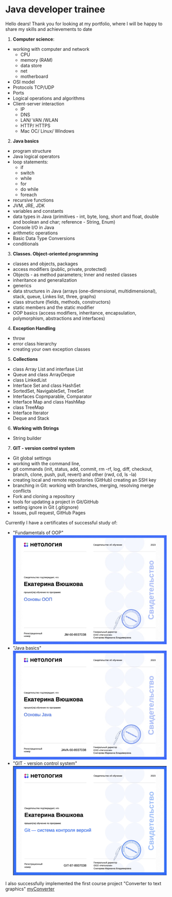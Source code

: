 # Java developer trainee

Hello dears! Thank you for looking at my portfolio, where I will be happy to share my skills and achievements to date

1. **Computer science**:
- working with computer and network
  - CPU
  - memory (RAM)
  - data store
  - net 
  - motherboard
- OSI model
- Protocols TCP/UDP
- Ports
- Logical operations and algorithms 
- Client-server interaction 
  - IP
  - DNS
  - LAN/ VAN /WLAN
  - HTTP/ HTTPS 
  - Mac OC/ Linux/ Windows
2. **Java basics**
- program structure
- Java logical operators
- loop statements: 
  - if 
  - switch 
  - while 
  - for 
  - do while 
  - foreach 
- recursive functions
- JVM, JRE, JDK
- variables and constants
- data types in Java (primitives - int, byte, long, short and float, double and boolean and char; reference - String, Enum)
- Console I/O in Java
- arithmetic operations
- Basic Data Type Conversions
- conditionals

3. **Classes. Object-oriented programming**
- classes and objects, packages
- access modifiers (public, private, protected)
- Objects - as method parameters; Inner and nested classes
- inheritance and generalization
- generics
- data structures in Java (arrays (one-dimensional, multidimensional), stack, queue, Linkes list, three, graphs)
- class structure (fields, methods, constructors)
- static members and the static modifier
- OOP basics (access modifiers, inheritance, encapsulation, polymorphism, abstractions and interfaces)

4. **Exception Handling**
- throw
-  error class hierarchy
- сreating your own exception classes

5. **Collections** 
- class Array List and interfase List
- Queue and class ArrayDeque
- class LinkedList
- Interface Set and class HashSet
- SortedSet, NavigableSet, TreeSet
- Interfaces Copmparable, Comparator
- Interface Map and class HashMap
- class TreeMap
- Interface Iterator
- Deque and Stack

6. **Working with Strings**
- String builder

7. **GIT - version control system**
- Git global settings
- working with the command line, 
- git commands (init, status, add, commit, rm -rf, log, diff, checkout,  branch, clone, push, pull, revert) and other (rwd, cd, ls -la)
- creating local and remote repositories (GitHub) creating an SSH key
- branching in Git: working with branches, merging, resolving merge conflicts
- Fork and cloning a repository
- tools for updating a project in Git/GitHub
- setting ignore in Git (.gitignore)
- Issues, pull request, GitHub Pages

Currently I have a certificates of successful study of: 
- "Fundamentals of OOP"\
![certificate OOP](certificate.jpg)
- "Java basics"\
![certificate Основы Java](certificate%20Основы%20Java.jpg)
- "GIT - version control system"\
![certificate GIT](certificale%20GIT.jpg)

I also successfully implemented the first course project "Converter to text graphics" [myConverter](https://github.com/SonyaRubenstein/myConverter) 